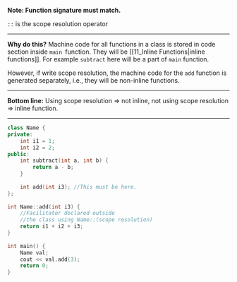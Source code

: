 **Note: Function signature must match.**

`::` is the scope resolution operator

---
**Why do this?**
Machine code for all functions in a class is stored in code section inside `main `function. They will be [[11_Inline Functions|inline functions]]. For example `subtract` here will be a part of `main` function. 

However, if write scope resolution, the machine code for the `add` function is generated separately, i.e., they will be non-inline functions. 

---
**Bottom line:** Using scope resolution => not inline, not using scope resolution => inline function.

---
```cpp
class Name {  
private:  
    int i1 = 1;  
    int i2 = 2;  
public:  
    int subtract(int a, int b) {  
        return a - b;  
    }  
  
    int add(int i3); //This must be here.  
};  
  
int Name::add(int i3) {  
    //Facilitator declared outside 
    //the class using Name::(scope resolution)  
    return i1 + i2 + i3;  
}  
  
int main() {  
    Name val;  
    cout << val.add(3);  
    return 0;  
}
```